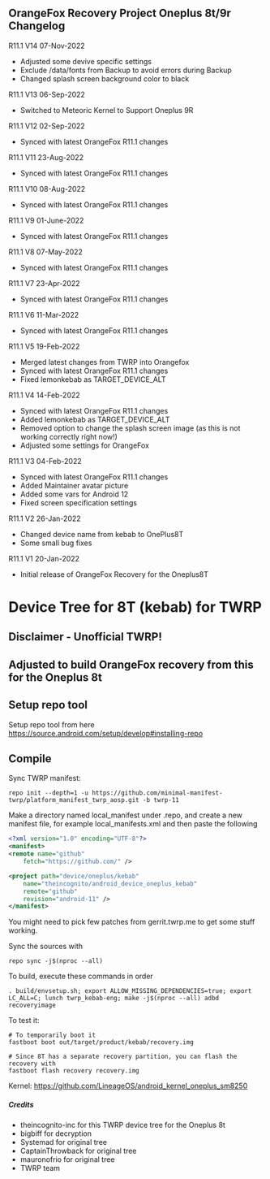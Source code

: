 ## OrangeFox Recovery Project Oneplus 8t/9r Changelog

R11.1 V14 07-Nov-2022
* Adjusted some devive specific settings
* Exclude /data/fonts from Backup to avoid errors during Backup
* Changed splash screen background color to black

R11.1 V13 06-Sep-2022
* Switched to Meteoric Kernel to Support Oneplus 9R

R11.1 V12 02-Sep-2022
* Synced with latest OrangeFox R11.1 changes

R11.1 V11 23-Aug-2022
* Synced with latest OrangeFox R11.1 changes

R11.1 V10 08-Aug-2022
* Synced with latest OrangeFox R11.1 changes

R11.1 V9 01-June-2022
* Synced with latest OrangeFox R11.1 changes

R11.1 V8 07-May-2022
* Synced with latest OrangeFox R11.1 changes

R11.1 V7 23-Apr-2022
* Synced with latest OrangeFox R11.1 changes

R11.1 V6 11-Mar-2022
* Synced with latest OrangeFox R11.1 changes

R11.1 V5 19-Feb-2022
* Merged latest changes from TWRP into Orangefox
* Synced with latest OrangeFox R11.1 changes
* Fixed lemonkebab as TARGET_DEVICE_ALT

R11.1 V4 14-Feb-2022
* Synced with latest OrangeFox R11.1 changes
* Added lemonkebab as TARGET_DEVICE_ALT
* Removed option to change the splash screen image (as this is not working correctly right now!)
* Adjusted some settings for OrangeFox

R11.1 V3 04-Feb-2022
* Synced with latest OrangeFox R11.1 changes
* Added Maintainer avatar picture
* Added some vars for Android 12
* Fixed screen specification settings

R11.1 V2 26-Jan-2022
* Changed device name from kebab to OnePlus8T
* Some small bug fixes

R11.1 V1 20-Jan-2022
* Initial release of OrangeFox Recovery for the Oneplus8T



# Device Tree for 8T (kebab) for TWRP
## Disclaimer - Unofficial TWRP!

## Adjusted to build OrangeFox recovery from this for the Oneplus 8t


## Setup repo tool
Setup repo tool from here https://source.android.com/setup/develop#installing-repo

## Compile

Sync TWRP manifest:

```
repo init --depth=1 -u https://github.com/minimal-manifest-twrp/platform_manifest_twrp_aosp.git -b twrp-11

```

Make a directory named local_manifest under .repo, and create a new manifest file, for example local_manifests.xml
and then paste the following

```xml
<?xml version="1.0" encoding="UTF-8"?>
<manifest>
<remote name="github"
	fetch="https://github.com/" />

<project path="device/oneplus/kebab"
	name="theincognito/android_device_oneplus_kebab"
	remote="github"
	revision="android-11" />
</manifest>
```
You might need to pick few patches from gerrit.twrp.me to get some stuff working.

Sync the sources with

```
repo sync -j$(nproc --all)
```

To build, execute these commands in order

```
. build/envsetup.sh; export ALLOW_MISSING_DEPENDENCIES=true; export LC_ALL=C; lunch twrp_kebab-eng; make -j$(nproc --all) adbd recoveryimage
```

To test it:

```
# To temporarily boot it
fastboot boot out/target/product/kebab/recovery.img 

# Since 8T has a separate recovery partition, you can flash the recovery with
fastboot flash recovery recovery.img
```

Kernel: https://github.com/LineageOS/android_kernel_oneplus_sm8250

##### Credits
- theincognito-inc for this TWRP device tree for the Oneplus 8t
- bigbiff for decryption
- Systemad for original tree
- CaptainThrowback for original tree
- mauronofrio for original tree
- TWRP team

